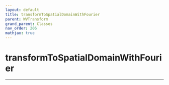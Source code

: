 ```yaml
---
layout: default
title: transformToSpatialDomainWithFourier
parent: WVTransform
grand_parent: Classes
nav_order: 206
mathjax: true
---
```


#  transformToSpatialDomainWithFourier




---

